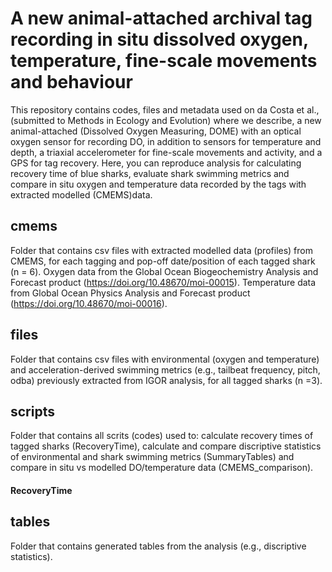 # A new animal-attached archival tag recording in situ dissolved oxygen, temperature, fine-scale movements and behaviour 
This repository contains codes, files and metadata used on da Costa et al., (submitted to Methods in Ecology and Evolution) where we describe, a new animal-attached (Dissolved Oxygen Measuring, DOME) 
with an optical oxygen sensor for recording DO, in addition to sensors for temperature and depth, a triaxial accelerometer for fine-scale movements and activity, and a GPS for tag recovery. 
Here, you can reproduce analysis for calculating recovery time of blue sharks, evaluate shark swimming metrics and compare in situ oxygen and temperature data recorded by the tags with extracted modelled (CMEMS)data.

## cmems
Folder that contains csv files with extracted modelled data (profiles) from CMEMS, for each tagging and pop-off date/position of each tagged shark (n = 6).
Oxygen data from the Global Ocean Biogeochemistry Analysis and Forecast product (https://doi.org/10.48670/moi-00015).
Temperature data from Global Ocean Physics Analysis and Forecast product (https://doi.org/10.48670/moi-00016).

## files
Folder that contains csv files with environmental (oxygen and temperature) and acceleration-derived swimming metrics (e.g., tailbeat frequency, pitch, odba) previously extracted from IGOR analysis, for all tagged 
sharks (n =3). 

## scripts
Folder that contains all scrits (codes) used to: calculate recovery times of tagged sharks (RecoveryTime), calculate and compare discriptive statistics of environmental and shark swimming metrics (SummaryTables)
and compare in situ vs modelled DO/temperature data (CMEMS_comparison).

#### RecoveryTime

## tables
Folder that contains generated tables from the analysis (e.g., discriptive statistics).
